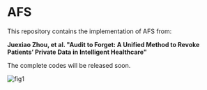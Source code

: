 # AFS

This repository contains the implementation of AFS from:

**Juexiao Zhou, et al. "Audit to Forget: A Unified Method to Revoke Patients’ Private Data in Intelligent Healthcare"**

The complete codes will be released soon.

![fig1](https://cdn.jsdelivr.net/gh/JoshuaChou2018/oss@main/uPic/fig1.Uy4yJv.kWW126.png)
